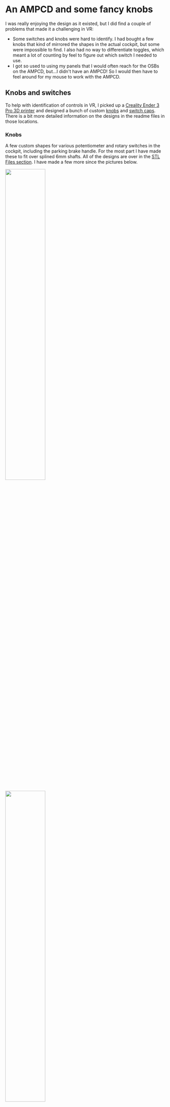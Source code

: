 # An AMPCD and some fancy knobs

I was really enjoying the design as it existed, but I did find a couple of problems that made it a challenging in VR:
* Some switches and knobs were hard to identify.  I had bought a few knobs that kind of mirrored the shapes in the actual cockpit,
but some were impossible to find.  I also had no way to differentiate toggles, which meant a lot of counting by feel to figure
out which switch I needed to use.
* I got so used to using my panels that I would often reach for the OSBs on the AMPCD, but...I didn't have an AMPCD!  So I would then have
to feel around for my mouse to work with the AMPCD.

## Knobs and switches

To help with identification of controls in VR, I picked up a [Creality Ender 3 Pro 3D printer](https://www.amazon.com/gp/product/B07K3SZBHJ)
and designed a bunch of custom [knobs](../../STL%20Files/Knobs) and [switch caps](../../STL%20Files/Switches).  There is a bit
more detailed information on the designs in the readme files in those locations.

### Knobs

A few custom shapes for various potentiometer and rotary switches in the cockpit, including the parking brake
handle.  For the most part I have made these to fit over splined 6mm shafts.  All of the designs are over in
the [STL Files section](../../STL%20Files/Knobs).  I have made a few more since the pictures below.

<img src = "IMG_7659.JPG" width=50%>
<img src = "IMG_7660.JPG" width=50%>
<img src = "IMG_7661.JPG" width=50%>
<img src = "IMG_7662.JPG" width=50%>
<img src = "IMG_7663.JPG" width=50%>

### Basic switch caps

The Hornet seems to have three "non-standard" switches that are used in several places in the cockpit including
one with a pointy top, one with a dome, and one with a flat top.  In addition, there are unique switches for the
flaps, the launch bar, and the landing/taxi lights.  All of the designs below are in the [STL Files
section](../../STL%20Files/Switches).

<img src = "IMG_7664.JPG" width=50%>

### Lever handles

My design uses toggles for the landing gear and arresting hook controls, so I printed handles for those as well.

<img src = "IMG_7656.JPG" width=50%>
<img src = "IMG_7657.JPG" width=50%>
<img src = "IMG_7658.JPG" width=50%>

## The AMPCD

To make this modification, I had to cut away some of the existing insturument panel to fit the replacement.
I also had to change the way my stick was mounted.  Timing here was convenient, as I had recently received my Virpil
WarBRD base to replace my trusty if somewhat sticky TM Warthog.  I also had to add an additional [Arduino-compatible
Pro Micro control board](https://www.amazon.com/gp/product/B07FXCTVQP) to drive the additional switches and buttons.

<img src = "IMG_7690.JPG" width=50%>

## Putting it together

With the AMPCD, the Virpil bsae, and all the custom switches and knobs, this setup is a blast to fly with and really
easy to use in VR.  And it even still fits in the corner!

<img src = "IMG_7669.JPG" width=50%>
<img src = "IMG_7668.JPG" width=50%>
<img src = "IMG_7667.JPG" width=50%>
<img src = "IMG_7666.JPG" width=50%>
<img src = "IMG_7665.JPG" width=50%>
<img src = "IMG_7670.JPG" width=50%>
<img src = "IMG_7684.JPG" width=50%>
<img src = "IMG_7685.JPG" width=50%>
<img src = "IMG_7683.JPG" width=50%>
<img src = "IMG_7682.JPG" width=50%>
<img src = "IMG_7671.JPG" width=50%>

## Next steps

There are of course already a few things I'm contemplating.
* I want to replace some of the rotary encoders with proper rotary switches, specifically the INS, Radar, and Jettison
select knob.  For the Jettison select knob/button, I plan to use [blue73's excellent design from the ED
forums](https://forums.eagle.ru/showthread.php?t=239718), see picture below.  I'm also going to try swapping out the
parking brake rotary encoder for a push/pull potentiometer as [TekCreations describes on their Hornet panel design
page](https://www.tekcreations.space/f18-landing-panel-part-2/?v=7516fd43adaa).
* To make the changes above, I will probably rewire the left and right consoles with Arduino-based boards.
* I want to add the countermeasures "slap button."  My pit doesn't have a side wall, so I'll probably just put it
somewhere on left console panel.
* I want look at swapping many of the pushuttons (e.g. all of the OSBs on the three displays) for tactile switches, and
print custom keycaps.

<img src = "IMG_7681.JPG" width=50%>
